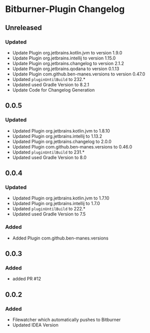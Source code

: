 <!-- Keep a Changelog guide -> https://keepachangelog.com -->

# Bitburner-Plugin Changelog

## Unreleased

### Updated

- Update Plugin org.jetbrains.kotlin.jvm to version 1.9.0
- Update Plugin org.jetbrains.intellij to version 1.15.0
- Update Plugin org.jetbrains.changelog to version 2.1.2
- Update Plugin org.jetbrains.qodana to version 0.1.13
- Update Plugin com.github.ben-manes.versions to version 0.47.0
- Updated `pluginUntilBuild` to 232.*
- Updated used Gradle Version to 8.2.1
- Update Code for Changelog Generation

## 0.0.5

### Updated

- Updated Plugin org.jetbrains.kotlin.jvm to 1.8.10
- Updated Plugin org.jetbrains.intellij to 1.13.2
- Updated Plugin org.jetbrains.changelog to 2.0.0
- Updated Plugin com.github.ben-manes.versions to 0.46.0
- Updated `pluginUntilBuild` to 231.*
- Updated used Gradle Version to 8.0

## 0.0.4

### Updated

- Updated Plugin org.jetbrains.kotlin.jvm to 1.7.10
- Updated Plugin org.jetbrains.intellij to 1.7.0
- Updated `pluginUntilBuild` to 222.*
- Updated used Gradle Version to 7.5

### Added

- Added Plugin com.github.ben-manes.versions

## 0.0.3

### Added

- added PR #12

## 0.0.2

### Added

- Filewatcher which automatically pushes to Bitburner
- Updated IDEA Version
